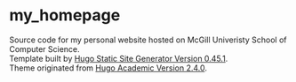 # my_homepage
Source code for my personal website hosted on McGill Univeristy School of Computer Science. </br>
Template built by [Hugo Static Site Generator Version 0.45.1](https://gohugo.io/). </br>
Theme originated from [Hugo Academic Version 2.4.0](https://sourcethemes.com/academic/updates/v2.4.0/).
